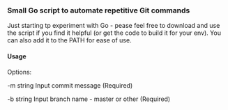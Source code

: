 ### Small Go script to automate repetitive Git commands

Just starting tp experiment with Go - pease feel free to download and use the script if you find it helpful (or get the code to build it for your env).
You can also add it to the PATH for ease of use.

#### Usage

Options:

-m string
Input commit message (Required)

-b string
Input branch name - master or other (Required)
